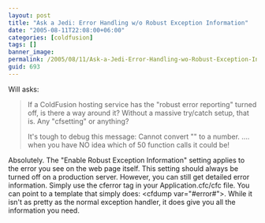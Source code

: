 ```yaml
---
layout: post
title: "Ask a Jedi: Error Handling w/o Robust Exception Information"
date: "2005-08-11T22:08:00+06:00"
categories: [coldfusion]
tags: []
banner_image: 
permalink: /2005/08/11/Ask-a-Jedi-Error-Handling-wo-Robust-Exception-Information
guid: 693
---
```


Will asks:

<blockquote>
If a ColdFusion hosting service has the "robust error reporting" turned off, is there a way around it?  Without a massive try/catch setup, that is.  Any "cfsetting" or anything?
 
It's tough to debug this message:  Cannot convert "" to a number.     .... when you have NO idea which of 50 function calls it could be!
</blockquote>

Absolutely. The "Enable Robust Exception Information" setting applies to the error you see on the web page itself. This setting should always be turned off on a production server. However, you can still get detailed error information. Simply use the cferror tag in your Application.cfc/cfc file. You can point to a template that simply does: &lt;cfdump var="#error#"&gt;. While it isn't as pretty as the normal exception handler, it does give you all the information you need.
